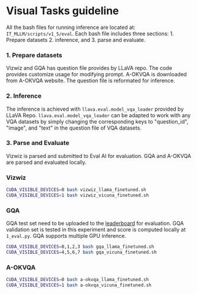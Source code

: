 # Visual Tasks guideline

All the bash files for running inference are located at: `IT_MLLM/scripts/v1_5/eval`. 
Each bash file includes three sections: 1. Prepare datasets 2. inference, and 3. parse and evaluate. 

### 1. Prepare datasets
Vizwiz and GQA has question file provides by LLaVA repo. The code provides customize usage for
modifying prompt. 
A-OKVQA is downloaded from A-OKVQA website. The question file is reformated for inference. 

### 2. Inference
The inference is achieved with `llava.eval.model_vqa_loader` provided by LLaVA Repo. 
`llava.eval.model_vqa_loader` can be adapted to work with any VQA datasets by simply changing the corresponding 
keys to "question_id", "image", and "text" in the question file of VQA datasets. 

### 3. Parse and Evaluate
Vizwiz is parsed and submitted to Eval AI for evaluation.
GQA and A-OKVQA are parsed and evaluated locally. 

### Vizwiz
```bash
CUDA_VISIBLE_DEVICES=0 bash vizwiz_llama_finetuned.sh
CUDA_VISIBLE_DEVICES=1 bash vizwiz_vicuna_finetuned.sh
```
### GQA
GQA test set need to be uploaded to the [leaderboard](https://leaderboard.allenai.org/a-okvqa/submissions/get-started) for evaluation. 
GQA validation set is tested in this experiment and score is computed locally at `1_eval.py`. 
GQA supports multiple GPU inference. 
```bash
CUDA_VISIBLE_DEVICES=0,1,2,3 bash gqa_llama_finetuned.sh
CUDA_VISIBLE_DEVICES=4,5,6,7 bash gqa_vicuna_finetuned.sh
```
### A-OKVQA
```bash
CUDA_VISIBLE_DEVICES=0 bash a-okvqa_llama_finetuned.sh
CUDA_VISIBLE_DEVICES=1 bash a-okvqa_vicuna_finetuned.sh
```